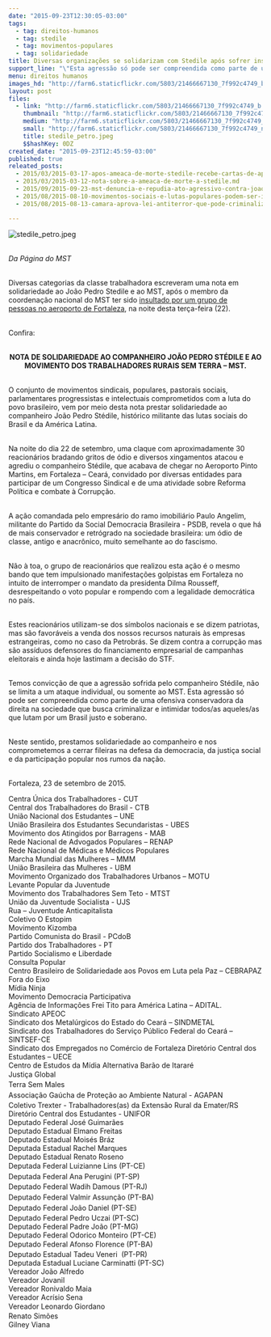 ```yaml
---
date: "2015-09-23T12:30:05-03:00"
tags:
  - tag: direitos-humanos
  - tag: stedile
  - tag: movimentos-populares
  - tag: solidariedade
title: Diversas organizações se solidarizam com Stedile após sofrer insultos em Fortaleza
support_line: "\"Esta agressão só pode ser compreendida como parte de uma ofensiva conservadora da direita na sociedade que busca criminalizar e intimidar todos/as aqueles/as que lutam por um Brasil justo e soberano\"."
menu: direitos humanos
images_hd: "http://farm6.staticflickr.com/5803/21466667130_7f992c4749_b.jpg"
layout: post
files:
  - link: "http://farm6.staticflickr.com/5803/21466667130_7f992c4749_b.jpg"
    thumbnail: "http://farm6.staticflickr.com/5803/21466667130_7f992c4749_t.jpg"
    medium: "http://farm6.staticflickr.com/5803/21466667130_7f992c4749_z.jpg"
    small: "http://farm6.staticflickr.com/5803/21466667130_7f992c4749_n.jpg"
    title: stedile_petro.jpeg
    $$hashKey: 0DZ
created_date: "2015-09-23T12:45:59-03:00"
published: true
releated_posts:
  - 2015/03/2015-03-17-apos-ameaca-de-morte-stedile-recebe-cartas-de-apoio-e-solidariedade-de-vindas-de-todo-o-mundo.md
  - 2015/03/2015-03-12-nota-sobre-a-ameaca-de-morte-a-stedile.md
  - 2015/09/2015-09-23-mst-denuncia-e-repudia-ato-agressivo-contra-joao-pedro-stedile.md
  - 2015/08/2015-08-10-movimentos-sociais-e-lutas-populares-podem-ser-incluidos-em-lei-antiterrorismo.md
  - 2015/08/2015-08-13-camara-aprova-lei-antiterror-que-pode-criminalizar-movimentos-populares.md

---
```

<p><img alt="stedile_petro.jpeg" src="http://farm6.staticflickr.com/5803/21466667130_7f992c4749_b.jpg" /><br />
&nbsp;</p>

<p><em>Da P&aacute;gina do MST</em></p>

<p><br />
Diversas categorias da classe trabalhadora escreveram uma nota em solidariedade ao Jo&atilde;o Pedro Stedile e ao MST, ap&oacute;s o membro da coordena&ccedil;&atilde;o nacional do MST ter sido <a href="http://www.mst.org.br/2015/09/23/mst-denuncia-e-repudia-ato-agressivo-contra-joao-pedro-stedile.html">insultado por um grupo de pessoas&nbsp;no aeroporto de Fortaleza</a>, na noite desta ter&ccedil;a-feira (22).</p>

<p><br />
Confira:</p>

<p style="text-align: center;"><br />
<strong>NOTA DE SOLIDARIEDADE AO COMPANHEIRO JO&Atilde;O PEDRO ST&Eacute;DILE E AO MOVIMENTO DOS TRABALHADORES RURAIS SEM TERRA &ndash; MST.</strong></p>

<p><br />
O conjunto de movimentos sindicais, populares, pastorais sociais, parlamentares progressistas e intelectuais comprometidos com a luta do povo brasileiro, vem por meio desta nota prestar solidariedade ao companheiro Jo&atilde;o Pedro St&eacute;dile, hist&oacute;rico militante das lutas sociais do Brasil e da Am&eacute;rica Latina.</p>

<p><br />
Na noite do dia 22 de setembro, uma claque com aproximadamente 30 reacion&aacute;rios bradando gritos de &oacute;dio e diversos xingamentos atacou e agrediu o companheiro St&eacute;dile, que acabava de chegar no Aeroporto Pinto Martins, em Fortaleza &ndash; Cear&aacute;, convidado por diversas entidades para participar de um Congresso Sindical e de uma atividade sobre Reforma Pol&iacute;tica e combate &agrave; Corrup&ccedil;&atilde;o.&nbsp;</p>

<p><br />
A a&ccedil;&atilde;o comandada pelo empres&aacute;rio do ramo imobili&aacute;rio Paulo Angelim, militante do Partido da Social Democracia Brasileira - PSDB, revela o que h&aacute; de mais conservador e retr&oacute;grado na sociedade brasileira: um &oacute;dio de classe, antigo e anacr&ocirc;nico, muito semelhante ao do fascismo.</p>

<p><br />
N&atilde;o &agrave; toa, o grupo de reacion&aacute;rios que realizou esta a&ccedil;&atilde;o &eacute; o mesmo bando que tem impulsionado manifesta&ccedil;&otilde;es golpistas em Fortaleza no intuito de interromper o mandato da presidenta Dilma Rousseff, desrespeitando o voto popular e rompendo com a legalidade democr&aacute;tica no pa&iacute;s.</p>

<p><br />
Estes reacion&aacute;rios utilizam-se dos s&iacute;mbolos nacionais e se dizem patriotas, mas s&atilde;o favor&aacute;veis a venda dos nossos recursos naturais &agrave;s empresas estrangeiras, como no caso da Petrobr&aacute;s. Se dizem contra a corrup&ccedil;&atilde;o mas s&atilde;o ass&iacute;duos defensores do financiamento empresarial de campanhas eleitorais e ainda hoje lastimam a decis&atilde;o do STF.&nbsp;</p>

<p><br />
Temos convic&ccedil;&atilde;o de que a agress&atilde;o sofrida pelo companheiro St&eacute;dile, n&atilde;o se limita a um ataque individual, ou somente ao MST. Esta agress&atilde;o s&oacute; pode ser compreendida como parte de uma ofensiva conservadora da direita na sociedade que busca criminalizar e intimidar todos/as aqueles/as que lutam por um Brasil justo e soberano.&nbsp;</p>

<p><br />
Neste sentido, prestamos solidariedade ao companheiro e nos comprometemos a cerrar fileiras na defesa da democracia, da justi&ccedil;a social e da participa&ccedil;&atilde;o popular nos rumos da na&ccedil;&atilde;o.</p>

<p><br />
Fortaleza, 23 de setembro de 2015.</p>

<p>Centra &Uacute;nica dos Trabalhadores - CUT<br />
Central dos Trabalhadores do Brasil - CTB<br />
Uni&atilde;o Nacional dos Estudantes &ndash; UNE<br />
Uni&atilde;o Brasileira dos Estudantes Secundaristas - UBES<br />
Movimento dos Atingidos por Barragens - MAB<br />
Rede Nacional de Advogados Populares &ndash; RENAP<br />
Rede Nacional de M&eacute;dicas e M&eacute;dicos Populares&nbsp;<br />
Marcha Mundial das Mulheres &ndash; MMM<br />
Uni&atilde;o Brasileira das Mulheres - UBM<br />
Movimento Organizado dos Trabalhadores Urbanos &ndash; MOTU<br />
Levante Popular da Juventude<br />
Movimento dos Trabalhadores Sem Teto - MTST<br />
Uni&atilde;o da Juventude Socialista - UJS<br />
Rua &ndash; Juventude Anticapitalista<br />
Coletivo O Estopim<br />
Movimento Kizomba<br />
Partido Comunista do Brasil - PCdoB<br />
Partido dos Trabalhadores - PT<br />
Partido Socialismo e Liberdade<br />
Consulta Popular<br />
Centro Brasileiro de Solidariedade aos Povos em Luta pela Paz &ndash; CEBRAPAZ<br />
Fora do Eixo<br />
M&iacute;dia Ninja<br />
Movimento Democracia Participativa<br />
Ag&ecirc;ncia de Informa&ccedil;&otilde;es Frei Tito para Am&eacute;rica Latina &ndash; ADITAL.<br />
Sindicato APEOC&nbsp;<br />
Sindicato dos Metal&uacute;rgicos do Estado do Cear&aacute; &ndash; SINDMETAL<br />
Sindicato dos Trabalhadores do Servi&ccedil;o P&uacute;blico Federal do Cear&aacute; &ndash; SINTSEF-CE<br />
Sindicato dos Empregados no Com&eacute;rcio de Fortaleza&nbsp;Diret&oacute;rio Central dos Estudantes &ndash; UECE<br />
Centro de Estudos da M&iacute;dia Alternativa Bar&atilde;o de Itarar&eacute;<br />
<span style="line-height: 20.8px;">Justi&ccedil;a Global</span><br style="line-height: 20.8px;" />
<span style="line-height: 20.8px;">Terra Sem Males<br />
Associa&ccedil;&atilde;o Ga&uacute;cha de Prote&ccedil;&atilde;o ao Ambiente Natural -&nbsp;</span>AGAPAN<br />
Coletivo Trexter - Trabalhadores(as) da Extens&atilde;o Rural da Emater/RS<br />
Diret&oacute;rio Central dos Estudantes - UNIFOR<br />
Deputado Federal Jos&eacute; Guimar&atilde;es<br />
Deputado Estadual Elmano Freitas<br />
Deputado Estadual Mois&eacute;s Br&aacute;z<br />
Deputada Estadual Rachel Marques<br />
Deputado Estadual Renato Roseno<br />
<span style="line-height: 20.8px;">Deputada Federal Luizianne Lins (PT-CE)</span><br style="line-height: 20.8px;" />
<span style="line-height: 20.8px;">Deputada Federal Ana Perugini (PT-SP)</span><br style="line-height: 20.8px;" />
<span style="line-height: 20.8px;">Deputado Federal&nbsp;</span><span style="line-height: 20.8px;">Wadih Damous&nbsp;</span><span style="line-height: 20.8px;">(PT-RJ)</span><br style="line-height: 20.8px;" />
<span style="line-height: 20.8px;">Deputado Federal&nbsp;</span><span style="line-height: 20.8px;">Valmir Assun&ccedil;&atilde;o (</span><span style="line-height: 20.8px;">PT-BA)</span><br style="line-height: 20.8px;" />
<span style="line-height: 20.8px;">Deputado Federal&nbsp;Jo&atilde;o Daniel (PT-SE)</span><br />
Deputado Federal Pedro Uczai (PT-SC)<br />
Deputado Federal Padre Jo&atilde;o (PT-MG)<br />
Deputado Federal Odorico Monteiro (PT-CE)<br />
Deputado Federal <span style="line-height: 20.8px;">Afonso Florence (</span>PT-BA)<br />
Deputado Estadual Tadeu Veneri &nbsp;(PT-PR)<br />
Deputada Estadual Luciane Carminatti (PT-SC)<br />
Vereador Jo&atilde;o Alfredo<br />
Vereador Jovanil<br />
Vereador Ronivaldo Maia<br />
Vereador Acr&iacute;sio Sena<br />
<span style="line-height: 20.8px;">Vereador Leonardo Giordano</span><br />
Renato Sim&otilde;es&nbsp;<br />
Gilney Viana</p>

<p>&nbsp;</p>
